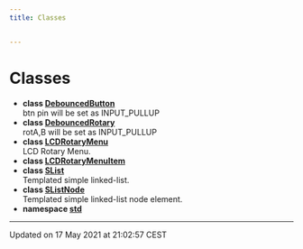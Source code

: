 ```yaml
---
title: Classes


---
```


# Classes



* **class [DebouncedButton](https://github.com/devel0/iot-utils/tree/main/data/api/Classes/class_debounced_button.md)** <br>btn pin will be set as INPUT_PULLUP 
* **class [DebouncedRotary](https://github.com/devel0/iot-utils/tree/main/data/api/Classes/class_debounced_rotary.md)** <br>rotA,B will be set as INPUT_PULLUP 
* **class [LCDRotaryMenu](https://github.com/devel0/iot-utils/tree/main/data/api/Classes/class_l_c_d_rotary_menu.md)** <br>LCD Rotary Menu. 
* **class [LCDRotaryMenuItem](https://github.com/devel0/iot-utils/tree/main/data/api/Classes/class_l_c_d_rotary_menu_item.md)** 
* **class [SList](https://github.com/devel0/iot-utils/tree/main/data/api/Classes/class_s_list.md)** <br>Templated simple linked-list. 
* **class [SListNode](https://github.com/devel0/iot-utils/tree/main/data/api/Classes/class_s_list_node.md)** <br>Templated simple linked-list node element. 
* **namespace [std](https://github.com/devel0/iot-utils/tree/main/data/api/Namespaces/namespacestd.md)** 



-------------------------------

Updated on 17 May 2021 at 21:02:57 CEST
